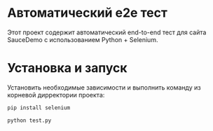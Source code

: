 # Автоматический e2e тест
Этот проект содержит автоматический end-to-end тест для сайта SauceDemo с использованием Python + Selenium.


# Установка и запуск

Установить необходимые зависимости и выполнить команду из корневой дирректории проекта:

```bash
pip install selenium

python test.py